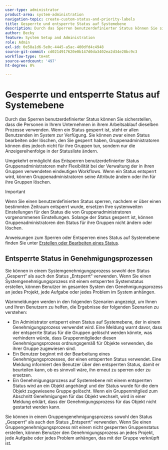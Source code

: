 ```yaml
---
user-type: administrator
product-area: system-administration
navigation-topic: create-custom-status-and-priority-labels
title: Gesperrte und entsperrte Status auf Systemebene
description: Durch das Sperren benutzerdefinierter Status können Sie sicherstellen, dass die Personen in Ihrem Unternehmen in ihrem Arbeitsablauf dieselben Prozesse verwenden. Wenn ein Status gesperrt ist, steht er allen Benutzenden im System zur Verfügung. Sie können sie zwar bearbeiten oder löschen, Gruppenadministratoren können dies jedoch nicht für ihre Gruppen tun. Umgekehrt ermöglicht das Entsperren benutzerdefinierter Status Gruppenadministratoren mehr Flexibilität bei der Verwaltung der in ihren Gruppen verwendeten eindeutigen Workflows. Sie können die Attribute eines entsperrten Status ändern oder ihn für ihre Gruppen löschen.
author: Becky
feature: System Setup and Administration
role: Admin
exl-id: 0e58a1d6-5e0c-4445-a5ac-400dfd4c4948
source-git-commit: cd0214917620e0b147d0da3402ea2d34e28bc9c3
workflow-type: tm+mt
source-wordcount: '497'
ht-degree: 0%

---
```


# Gesperrte und entsperrte Status auf Systemebene

Durch das Sperren benutzerdefinierter Status können Sie sicherstellen, dass die Personen in Ihrem Unternehmen in ihrem Arbeitsablauf dieselben Prozesse verwenden. Wenn ein Status gesperrt ist, steht er allen Benutzenden im System zur Verfügung. Sie können zwar einen Status bearbeiten oder löschen, den Sie gesperrt haben, Gruppenadministratoren können dies jedoch nicht für ihre Gruppen tun, sondern nur die Anzeigereihenfolge in der Statusliste ändern.

Umgekehrt ermöglicht das Entsperren benutzerdefinierter Status Gruppenadministratoren mehr Flexibilität bei der Verwaltung der in ihren Gruppen verwendeten eindeutigen Workflows. Wenn ein Status entsperrt wird, können Gruppenadministratoren seine Attribute ändern oder ihn für ihre Gruppen löschen.

>[!IMPORTANT]
>
>Wenn Sie einen benutzerdefinierten Status sperren, nachdem er über einen bestimmten Zeitraum entsperrt wurde, ersetzen Ihre systemweiten Einstellungen für den Status die von Gruppenadministratoren vorgenommenen Einstellungen. Solange der Status gesperrt ist, können Gruppenadministratoren den Status für ihre Gruppen nicht ändern oder löschen.

Anweisungen zum Sperren oder Entsperren eines Status auf Systemebene finden Sie unter [Erstellen oder Bearbeiten eines Status](../../../administration-and-setup/customize-workfront/creating-custom-status-and-priority-labels/create-or-edit-a-status.md).

## Entsperrte Status in Genehmigungsprozessen

Sie können in einem Systemgenehmigungsprozess sowohl den Status „Gesperrt“ als auch den Status „Entsperrt“ verwenden. Wenn Sie einen Systemgenehmigungsprozess mit einem entsperrten Systemstatus erstellen, können Benutzer im gesamten System den Genehmigungsprozess an jedes Projekt, jede Aufgabe oder jedes Problem im System anhängen.

Warnmeldungen werden in den folgenden Szenarien angezeigt, um Ihnen und Ihren Benutzern zu helfen, die Ergebnisse der folgenden Szenarien zu verstehen:

* Ein Administrator entsperrt einen Status auf Systemebene, der in einem Genehmigungsprozess verwendet wird. Eine Meldung warnt davor, dass der entsperrte Status für die Gruppen gelöscht werden könnte, was verhindern würde, dass Gruppenmitglieder diesen Genehmigungsprozess ordnungsgemäß für Objekte verwenden, die ihrer Gruppe zugewiesen sind.
* Ein Benutzer beginnt mit der Bearbeitung eines Genehmigungsprozesses, der einen entsperrten Status verwendet. Eine Meldung informiert den Benutzer über den entsperrten Status, damit er beurteilen kann, ob es sinnvoll wäre, ihn erneut zu sperren oder zu ersetzen.
* Ein Genehmigungsprozess auf Systemebene mit einem entsperrten Status wird an ein Objekt angehängt und der Status wurde für die dem Objekt zugewiesene Gruppe gelöscht. Wenn ein Gruppenmitglied zum Abschnitt Genehmigungen für das Objekt wechselt, wird in einer Meldung erklärt, dass der Genehmigungsprozess für das Objekt nicht gestartet werden kann.

Sie können in einem Gruppengenehmigungsprozess sowohl den Status „Gesperrt“ als auch den Status „Entsperrt“ verwenden. Wenn Sie einen Gruppengenehmigungsprozess mit einem nicht gesperrten Gruppenstatus erstellen, können Benutzer den Genehmigungsprozess an jedes Projekt, jede Aufgabe oder jedes Problem anhängen, das mit der Gruppe verknüpft ist.
